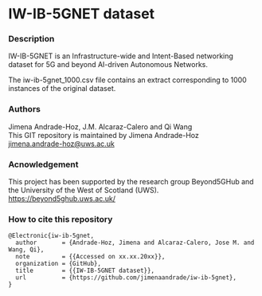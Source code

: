 # IW-IB-5GNET dataset
### Description
IW-IB-5GNET is an Infrastructure-wide and Intent-Based networking dataset for 5G and beyond AI-driven Autonomous Networks.

The iw-ib-5gnet_1000.csv file contains an extract corresponding to 1000 instances of the original dataset.

### Authors
Jimena Andrade-Hoz, J.M. Alcaraz-Calero and Qi Wang \
This GIT repository is maintained by Jimena Andrade-Hoz \
jimena.andrade-hoz@uws.ac.uk


### Acnowledgement
This project has been supported by the research group Beyond5GHub and the University of the West of Scotland (UWS).
https://beyond5ghub.uws.ac.uk/

### How to cite this repository
```
@Electronic{iw-ib-5gnet,
  author       = {Andrade-Hoz, Jimena and Alcaraz-Calero, Jose M. and Wang, Qi},
  note         = {{Accessed on xx.xx.20xx}},
  organization = {GitHub},
  title        = {{IW-IB-5GNET dataset}},
  url          = {https://github.com/jimenaandrade/iw-ib-5gnet},
}
```
